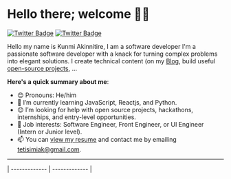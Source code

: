 # Hello there; welcome 👋🏾
[![Twitter Badge](https://img.shields.io/badge/-Akinkunmi2002-blue?style=for-the-badge&logo=Linkedin&logoColor=white&link=https://www.linkedin.com/in/akinkunmi-akinnitire-b44b1323a)](https://www.linkedin.com/in/akinkunmi-akinnitire-b44b1323a) [![Twitter Badge](https://img.shields.io/badge/-@Akinkunmi2002-1ca0f1?style=for-the-badge&logo=twitter&logoColor=white&link=https://twitter.com/Akinkunmi2002)](https://twitter.com/Akinkunmi2002)

Hello my name is Kunmi Akinnitire, I am a software developer
I'm a passionate software developer with a knack for turning complex problems into elegant solutions.  I create technical content (on my [Blog](https://kunmi001.hashnode.dev/), build useful [open-source projects](https://github.com/akinkunmiak123), ...

**Here's a quick summary about me**:

- 😊 Pronouns: He/him
- 🌱 I’m currently learning JavaScript, Reactjs, and Python.
- 😊 I’m looking for help with open source projects, hackathons, internships, and entry-level opportunities.
- 💼 Job interests: Software Engineer, Front Engineer, or UI Engineer (Intern or Junior level).
- 📫 You can [view my resume](#) and contact me by emailing tetisimiak@gmail.com.

---


| ------------- | ------------- |
